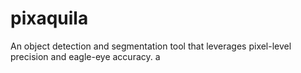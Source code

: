 # pixaquila
An object detection and segmentation tool that leverages pixel-level precision and eagle-eye accuracy.
a
